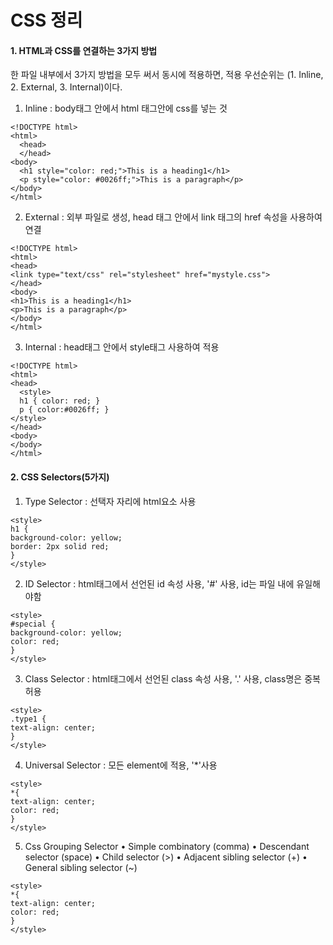 CSS 정리
============

#### 1. HTML과 CSS를 연결하는 3가지 방법
한 파일 내부에서 3가지 방법을 모두 써서 동시에 적용하면, 적용 우선순위는 (1. Inline, 2. External, 3. Internal)이다.
1. Inline : body태그 안에서 html 태그안에 css를 넣는 것
```
<!DOCTYPE html>
<html>
  <head>
  </head>
<body>
  <h1 style="color: red;">This is a heading1</h1>
  <p style="color: #0026ff;">This is a paragraph</p>
</body>
</html>
```

2. External : 외부 파일로 생성, head 태그 안에서 link 태그의 href 속성을 사용하여 연결
```
<!DOCTYPE html>
<html>
<head>
<link type="text/css" rel="stylesheet" href="mystyle.css">
</head>
<body>
<h1>This is a heading1</h1>
<p>This is a paragraph</p>
</body>
</html>
```

3. Internal : head태그 안에서 style태그 사용하여 적용
```
<!DOCTYPE html>
<html>
<head>
  <style>
  h1 { color: red; }
  p { color:#0026ff; }
</style>
</head>
<body>
</body>
</html>
```

#### 2. CSS Selectors(5가지)
1. Type Selector : 선택자 자리에 html요소 사용
```
<style>
h1 {
background-color: yellow;
border: 2px solid red;
}
</style>
```

2. ID Selector : html태그에서 선언된 id 속성 사용, '#' 사용, id는 파일 내에 유일해야함
```
<style>
#special {
background-color: yellow;
color: red;
}
</style>
```

3. Class Selector : html태그에서 선언된 class 속성 사용, '.' 사용, class명은 중복 허용
```
<style>
.type1 {
text-align: center;
}
</style>
```

4. Universal Selector : 모든 element에 적용, '*'사용
```
<style>
*{
text-align: center;
color: red;
}
</style>
```

5. Css Grouping Selector
• Simple combinatory (comma)
• Descendant selector (space)
• Child selector (>)
• Adjacent sibling selector (+)
• General sibling selector (~)

```
<style>
*{
text-align: center;
color: red;
}
</style>
```
